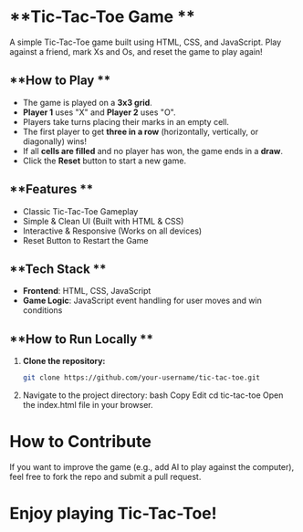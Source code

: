 # **Tic-Tac-Toe Game **  

A simple Tic-Tac-Toe game built using HTML, CSS, and JavaScript. Play against a friend, mark Xs and Os, and reset the game to play again!  

## **How to Play **  

- The game is played on a **3x3 grid**.  
- **Player 1** uses "X" and **Player 2** uses "O".  
- Players take turns placing their marks in an empty cell.  
- The first player to get **three in a row** (horizontally, vertically, or diagonally) wins!  
- If all **cells are filled** and no player has won, the game ends in a **draw**.  
- Click the **Reset** button to start a new game.  

## **Features **  

- Classic Tic-Tac-Toe Gameplay 
- Simple & Clean UI (Built with HTML & CSS)  
- Interactive & Responsive (Works on all devices)  
- Reset Button to Restart the Game

## **Tech Stack **  

- **Frontend**: HTML, CSS, JavaScript  
- **Game Logic**: JavaScript event handling for user moves and win conditions  

## **How to Run Locally **  

1. **Clone the repository:**  
   ```bash
   git clone https://github.com/your-username/tic-tac-toe.git
2. Navigate to the project directory:
bash
Copy
Edit
cd tic-tac-toe
Open the index.html file in your browser.

# How to Contribute 

If you want to improve the game (e.g., add AI to play against the computer), feel free to fork the repo and submit a pull request.

# Enjoy playing Tic-Tac-Toe! 
